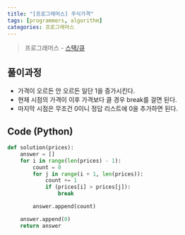 ```yaml
---
title: "[프로그래머스] 주식가격"
tags: [programmers, algorithm]
categories: 프로그래머스
---
```


> 프로그래머스 - [스택/큐](https://programmers.co.kr/learn/courses/30/lessons/42584)

## 풀이과정

- 가격이 오르든 안 오르든 일단 1을 증가시킨다.
- 현재 시점의 가격이 이후 가격보다 클 경우 break를 걸면 된다.
- 마지막 시점은 무조건 0이니 정답 리스트에 0을 추가하면 된다.

## Code (Python)

```python
def solution(prices):
    answer = []
    for i in range(len(prices) - 1):
        count = 0
        for j in range(i + 1, len(prices)):
            count += 1
            if (prices[i] > prices[j]):
                break

        answer.append(count)

    answer.append(0)
    return answer
```

